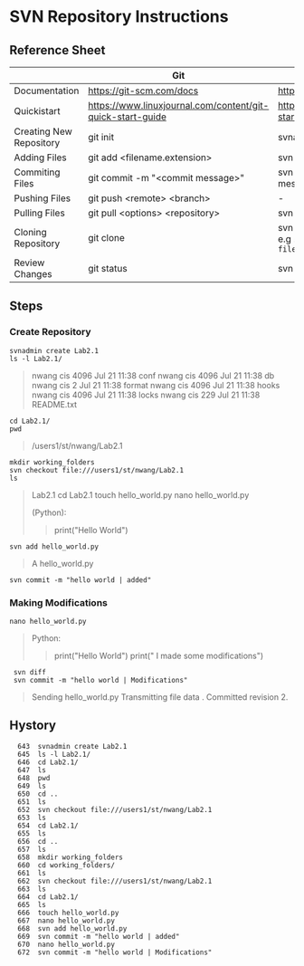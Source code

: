
# SVN Repository Instructions

## Reference Sheet
|  | Git  | Subversion|
|--|--|-- |
| Documentation | https://git-scm.com/docs | https://svnbook.red-bean.com/ |
| Quickistart | https://www.linuxjournal.com/content/git-quick-start-guide | https://subversion.apache.org/quick-start |
| Creating New Repository | git init | svnadmin create \<repo name> |
| Adding Files | git add \<filename.extension> | svn add \<filename.extension> |
| Commiting Files | git commit -m "\<commit message>"  | svn commit -m "\<commit message>"|
| Pushing Files | git push \<remote> \<branch> | - |
| Pulling Files | git pull \<options> \<repository>  | svn update |
| Cloning Repository | git clone | svn checkout URL[@REV]... [PATH]  e.g `svn checkout file:///var/svn/repos/test_mine` |
| Review Changes | git status |svn diff  |



## Steps
### Create Repository
    svnadmin create Lab2.1
    ls -l Lab2.1/
> nwang cis 4096 Jul 21 11:38 conf
>nwang cis 4096 Jul 21 11:38 db
nwang cis    2 Jul 21 11:38 format
nwang cis 4096 Jul 21 11:38 hooks
nwang cis 4096 Jul 21 11:38 locks
nwang cis  229 Jul 21 11:38 README.txt

    cd Lab2.1/
    pwd
>/users1/st/nwang/Lab2.1

    mkdir working_folders
    svn checkout file:///users1/st/nwang/Lab2.1
    ls

>Lab2.1
cd Lab2.1
touch hello_world.py
nano hello_world.py
>
>(Python):
>> print("Hello World")

`svn add hello_world.py`
>A         hello_world.py

    svn commit -m "hello world | added"

### Making Modifications

    nano hello_world.py

>Python:
>>print("Hello World")
>>print(" I made some modifications")

     svn diff
     svn commit -m "hello world | Modifications"
    
>Sending        hello_world.py
>Transmitting file data .
>Committed revision 2.

## Hystory

      643  svnadmin create Lab2.1
      645  ls -l Lab2.1/
      646  cd Lab2.1/
      647  ls
      648  pwd
      649  ls
      650  cd ..
      651  ls
      652  svn checkout file:///users1/st/nwang/Lab2.1
      653  ls
      654  cd Lab2.1/
      655  ls
      656  cd ..
      657  ls
      658  mkdir working_folders
      660  cd working_folders/
      661  ls
      662  svn checkout file:///users1/st/nwang/Lab2.1
      663  ls
      664  cd Lab2.1/
      665  ls
      666  touch hello_world.py
      667  nano hello_world.py 
      668  svn add hello_world.py 
      669  svn commit -m "hello world | added"
      670  nano hello_world.py 
      672  svn commit -m "hello world | Modifications"
